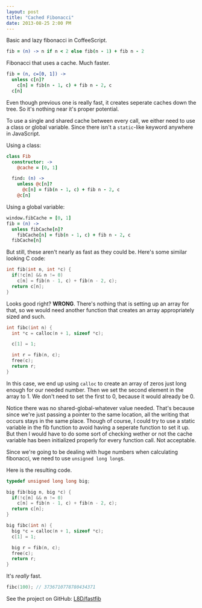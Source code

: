 ```yaml
---
layout: post
title: "Cached Fibonacci"
date: 2013-08-25 2:00 PM
---
```


Basic and lazy fibonacci in CoffeeScript.

```coffeescript
fib = (n) -> n if n < 2 else fib(n - 1) + fib n - 2
```

Fibonacci that uses a cache. Much faster.

```coffeescript
fib = (n, c=[0, 1]) ->
  unless c[n]?
    c[n] = fib(n - 1, c) + fib n - 2, c
  c[n]
```

Even though previous one is really fast, it creates seperate caches down the tree.
So it's nothing near it's proper potential.

To use a single and shared cache between every call, we either need to use a class or global variable. Since there isn't a `static`-like keyword anywhere in JavaScript.

Using a class:

```coffeescript
class Fib
  constructor: ->
    @cache = [0, 1]

  find: (n) ->
    unless @c[n]?
      @c[n] = fib(n - 1, c) + fib n - 2, c
    @c[n]
```

Using a global variable:

```coffeescript
window.fibCache = [0, 1]
fib = (n) ->
  unless fibCache[n]?
    fibCache[n] = fib(n - 1, c) + fib n - 2, c
  fibCache[n]
```

But still, these aren't nearly as fast as they could be.
Here's some similar looking C code:

```c
int fib(int n, int *c) {
  if(!c[n] && n != 0)
    c[n] = fib(n - 1, c) + fib(n - 2, c);
  return c[n];
}
```

Looks good right? **WRONG**.
There's nothing that is setting up an array for that, so we would need another function that creates an array appropriately sized and such.

```c
int fibc(int n) {
  int *c = calloc(n + 1, sizeof *c);

  c[1] = 1;

  int r = fib(n, c);
  free(c);
  return r;
}
```

In this case, we end up using `calloc` to create an array of zeros just long enough for our needed number.
Then we set the second element in the array to 1.
We don't need to set the first to 0, because it would already be 0.

Notice there was no shared-global-whatever value needed.
That's because since we're just passing a pointer to the same location, all the writing that occurs stays in the same place.
Though of course, I could try to use a static variable in the fib function to avoid having a seperate function to set it up.
But then I would have to do some sort of checking wether or not the cache variable has been initialized properly for every function call. Not acceptable.

Since we're going to be dealing with huge numbers when calculating fibonacci, we need to use `unsigned long long`s.

Here is the resulting code.

```c
typedef unsigned long long big;

big fib(big n, big *c) {
  if(!c[n] && n != 0)
    c[n] = fib(n - 1, c) + fib(n - 2, c);
  return c[n];
}

big fibc(int n) {
  big *c = calloc(n + 1, sizeof *c);
  c[1] = 1;

  big r = fib(n, c);
  free(c);
  return r;
}
```

It's *really* fast.

```c
fibc(100); // 3736710778780434371
```

See the project on GitHub: [L8D/fastfib](https://github.com/L8D/fastgib)
